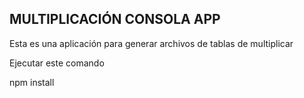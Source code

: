 ## MULTIPLICACIÓN CONSOLA APP

Esta es una aplicación para generar archivos de tablas de multiplicar

Ejecutar este comando

npm install